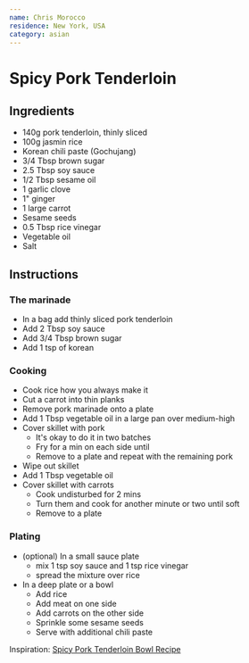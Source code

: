 ```yaml
---
name: Chris Morocco
residence: New York, USA
category: asian
---
```


# Spicy Pork Tenderloin

## Ingredients
* 140g pork tenderloin, thinly sliced
* 100g jasmin rice
* Korean chili paste (Gochujang)
* 3/4 Tbsp brown sugar
* 2.5 Tbsp soy sauce
* 1/2 Tbsp sesame oil
* 1 garlic clove
* 1" ginger
* 1 large carrot
* Sesame seeds
* 0.5 Tbsp rice vinegar
* Vegetable oil
* Salt

## Instructions

### The marinade
* In a bag add thinly sliced pork tenderloin
* Add 2 Tbsp soy sauce
* Add 3/4 Tbsp brown sugar
* Add 1 tsp of korean

### Cooking
* Cook rice how you always make it
* Cut a carrot into thin planks
* Remove pork marinade onto a plate
* Add 1 Tbsp vegetable oil in a large pan over medium-high
* Cover skillet with pork 
  * It's okay to do it in two batches
  * Fry for a min on each side until
  * Remove to a plate and repeat with the remaining pork
* Wipe out skillet
* Add 1 Tbsp vegetable oil
* Cover skillet with carrots
  * Cook undisturbed for 2 mins
  * Turn them and cook for another minute or two until soft
  * Remove to a plate

### Plating
* (optional) In a small sauce plate
  * mix 1 tsp soy sauce and 1 tsp rice vinegar
  * spread the mixture over rice
* In a deep plate or a bowl
  * Add rice
  * Add meat on one side
  * Add carrots on the other side
  * Sprinkle some sesame seeds
  * Serve with additional chili paste

Inspiration: [Spicy Pork Tenderloin Bowl Recipe](https://www.bonappetit.com/recipe/spicy-pork-bowl-with-greens-and-carrots)
